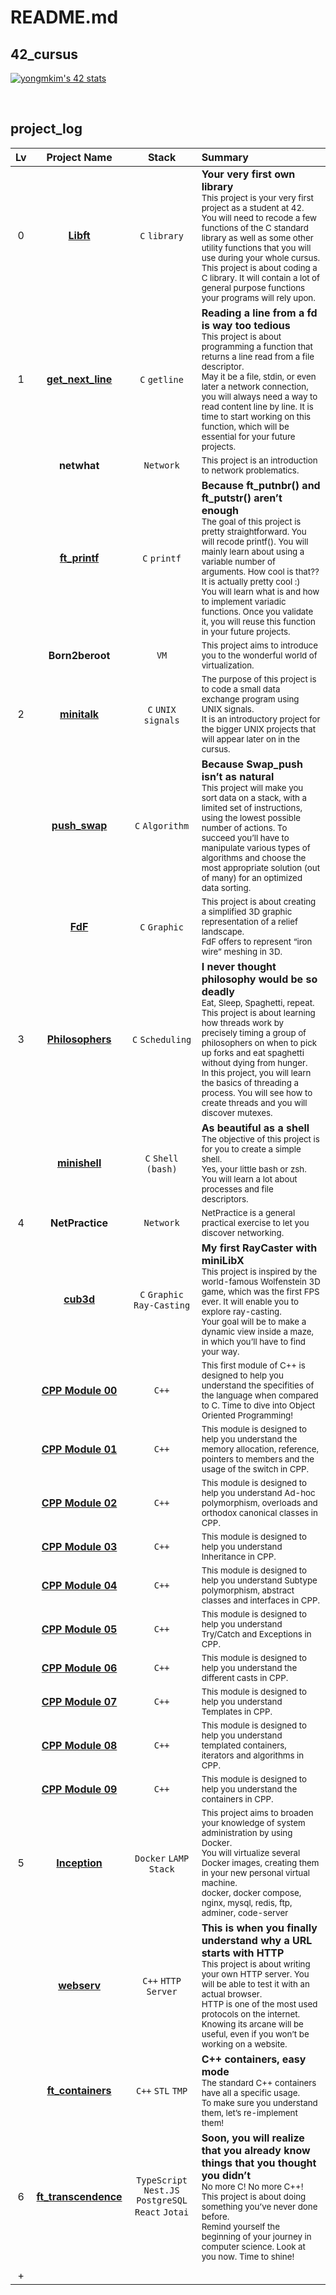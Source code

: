 # README.md

## 42_cursus
<!--
[![yongmkim's 42 stats](https://badge42.vercel.app/api/v2/cl38txogk004909l100cr3o0d/stats?cursusId=9&coalitionId=piscine)](https://profile.intra.42.fr/users/yongmkim)
-->
<!--
[![yongmkim's 42 stats](https://badge42.vercel.app/api/v2/cl38txogk004909l100cr3o0d/stats?cursusId=21&coalitionId=86)](https://profile.intra.42.fr/users/yongmkim)
-->
[![yongmkim's 42 stats](https://badge.mediaplus.ma/darkblue/yongmkim?1337Badge=off&UM6P=off)](https://profile.intra.42.fr/users/yongmkim)

<br/>

## project_log
<!--
|| **[pipex](https://github.com/ecole42-yoma/pipex)** | [![yongmkim's 42 pipex Score](https://badge42.vercel.app/api/v2/cl38txogk004909l100cr3o0d/project/2496548)](https://github.com/ecole42-yoma/pipex) | `C` `pipe` |  |
|| **[fract-ol](https://github.com/ecole42-yoma/fract-ol)** | [![yongmkim's 42 fract-ol Score](https://badge42.vercel.app/api/v2/cl38txogk004909l100cr3o0d/project/2496226)](https://github.com/ecole42-yoma/fract-ol) | `C` `Graphic` |  |
|| **[so-long](https://github.com/ecole42-yoma/so-long)** | [![yongmkim's 42 so_long Score](https://badge42.vercel.app/api/v2/cl38txogk004909l100cr3o0d/project/2542702)](https://github.com/ecole42-yoma/so-long) | `C` `Graphic` |  |
-->

| Lv | Project Name  |  Stack  |  Summary  |
|:---:|:---:|:---:|:---|
|0| **[Libft](https://github.com/ecole42-yoma/Libft)** | `C` `library` | **Your very first own library** </br> <sub> This project is your very first project as a student at 42. You will need to recode a few functions of the C standard library as well as some other utility functions that you will use during your whole cursus. </br> This project is about coding a C library. It will contain a lot of general purpose functions your programs will rely upon. </sub>|
|1| **[get_next_line](https://github.com/ecole42-yoma/get_next_line)** | `C` `getline` | **Reading a line from a fd is way too tedious** </br> <sub> This project is about programming a function that returns a line read from a file descriptor. </br> May it be a file, stdin, or even later a network connection, you will always need a way to read content line by line. It is time to start working on this function, which will be essential for your future projects. </sub> |
|| **netwhat** | `Network` | <sub> This project is an introduction to network problematics. </sub> |
|| **[ft_printf](https://github.com/ecole42-yoma/ft_printf)** | `C` `printf` | **Because ft_putnbr() and ft_putstr() aren’t enough** </br> <sub> The goal of this project is pretty straightforward. You will recode printf(). You will mainly learn about using a variable number of arguments. How cool is that?? It is actually pretty cool :) </br> You will learn what is and how to implement variadic functions. Once you validate it, you will reuse this function in your future projects. </sub> |
|| **Born2beroot** | `VM` | <sub> This project aims to introduce you to the wonderful world of virtualization. </sub> |
|2| **[minitalk](https://github.com/ecole42-yoma/minitalk)** | `C` `UNIX signals` | <sub> The purpose of this project is to code a small data exchange program using UNIX signals. </br> It is an introductory project for the bigger UNIX projects that will appear later on in the cursus. </sub> |
|| **[push_swap](https://github.com/ecole42-yoma/push_swap)** | `C` `Algorithm` | **Because Swap_push isn’t as natural** </br> <sub> This project will make you sort data on a stack, with a limited set of instructions, using the lowest possible number of actions. To succeed you’ll have to manipulate various types of algorithms and choose the most appropriate solution (out of many) for an optimized data sorting. </sub> |
|| **[FdF](https://github.com/ecole42-yoma/FdF)** | `C` `Graphic` | <sub> This project is about creating a simplified 3D graphic representation of a relief landscape. </br> FdF offers to represent “iron wire” meshing in 3D. </sub> |
|3| **[Philosophers](https://github.com/ecole42-yoma/Philosophers)** | `C` `Scheduling` | **I never thought philosophy would be so deadly** </br> <sub> Eat, Sleep, Spaghetti, repeat. </br> This project is about learning how threads work by precisely timing a group of philosophers on when to pick up forks and eat spaghetti without dying from hunger. </br> In this project, you will learn the basics of threading a process. You will see how to create threads and you will discover mutexes. </sub> |
|| **[minishell](https://github.com/ecole42-yoma/minishell)** | `C` `Shell (bash)` | **As beautiful as a shell** </br> <sub> The objective of this project is for you to create a simple shell. </br> Yes, your little bash or zsh. You will learn a lot about processes and file descriptors. </sub> |
|4| **NetPractice** | `Network` | <sub> NetPractice is a general practical exercise to let you discover networking. </sub> |
|| **[cub3d](https://github.com/ecole42-yoma/cub3d)** | `C` `Graphic` `Ray-Casting` | **My first RayCaster with miniLibX** </br> <sub> This project is inspired by the world-famous Wolfenstein 3D game, which was the first FPS ever. It will enable you to explore ray-casting. </br> Your goal will be to make a dynamic view inside a maze, in which you’ll have to find your way. </sub> |
|| **[CPP Module 00](https://github.com/ecole42-yoma/CPP-Module/tree/main/CPP-Module-00)** | `C++` | <sub> This first module of C++ is designed to help you understand the specifities of the language when compared to C. Time to dive into Object Oriented Programming! </sub> |
|| **[CPP Module 01](https://github.com/ecole42-yoma/CPP-Module/tree/main/CPP-Module-01)** | `C++` | <sub> This module is designed to help you understand the memory allocation, reference, pointers to members and the usage of the switch in CPP. </sub> |
|| **[CPP Module 02](https://github.com/ecole42-yoma/CPP-Module/tree/main/CPP-Module-02)** | `C++` | <sub> This module is designed to help you understand Ad-hoc polymorphism, overloads and orthodox canonical classes in CPP. </sub> |
|| **[CPP Module 03](https://github.com/ecole42-yoma/CPP-Module/tree/main/CPP-Module-03)** | `C++` | <sub> This module is designed to help you understand Inheritance in CPP. </sub> |
|| **[CPP Module 04](https://github.com/ecole42-yoma/CPP-Module/tree/main/CPP-Module-04)** | `C++` | <sub> This module is designed to help you understand Subtype polymorphism, abstract classes and interfaces in CPP. </sub> |
|| **[CPP Module 05](https://github.com/ecole42-yoma/CPP-Module/tree/main/CPP-Module-05)** | `C++` | <sub> This module is designed to help you understand Try/Catch and Exceptions in CPP. </sub> |
|| **[CPP Module 06](https://github.com/ecole42-yoma/CPP-Module/tree/main/CPP-Module-06)** | `C++` | <sub> This module is designed to help you understand the different casts in CPP. </sub> |
|| **[CPP Module 07](https://github.com/ecole42-yoma/CPP-Module/tree/main/CPP-Module-07)** | `C++` | <sub> This module is designed to help you understand Templates in CPP. </sub> |
|| **[CPP Module 08](https://github.com/ecole42-yoma/CPP-Module/tree/main/CPP-Module-08)** | `C++` | <sub> This module is designed to help you understand templated containers, iterators and algorithms in CPP. </sub> |
|| **[CPP Module 09](https://github.com/ecole42-yoma/CPP-Module/tree/main/CPP-Module-09)** | `C++` | <sub> This module is designed to help you understand the containers in CPP. </sub> |
|5| **[Inception](https://github.com/ecole42-yoma/Inception)** | `Docker` `LAMP Stack` | <sub> This project aims to broaden your knowledge of system administration by using Docker. </br> You will virtualize several Docker images, creating them in your new personal virtual machine. </br> docker, docker compose, nginx, mysql, redis, ftp, adminer, code-server </sub> |
|| **[webserv](https://github.com/ecole42-yoma/webserv)** | `C++` `HTTP Server` | **This is when you finally understand why a URL starts with HTTP** </br> <sub> This project is about writing your own HTTP server. You will be able to test it with an actual browser. </br> HTTP is one of the most used protocols on the internet. Knowing its arcane will be useful, even if you won’t be working on a website. </sub> |
|| **[ft_containers](https://github.com/ecole42-yoma/ft_containers)** | `C++` `STL` `TMP` | **C++ containers, easy mode** </br> <sub> The standard C++ containers have all a specific usage. </br> To make sure you understand them, let’s re-implement them! </sub> |
|6| **[ft_transcendence](https://github.com/ecole42-yoma/ft_transcendence)** | `TypeScript` `Nest.JS` `PostgreSQL` `React` `Jotai` | **Soon, you will realize that you already know things that you thought you didn’t** </br> <sub> No more C! No more C++! This project is about doing something you’ve never done before. </br> Remind yourself the beginning of your journey in computer science. Look at you now. Time to shine! </sub>|  |
||  |  |  |  |
|+|  |  |  |  |

<!--
| type |  |  |  |  |
-->

<!--
[canva](https://www.canva.com/design/DAFGMwf84HU/0ZR5gKkJZm2r9BEK4HEPcw/view?utm_content=DAFGMwf84HU&utm_campaign=designshare&utm_medium=link2&utm_source=sharebutton)
-->
